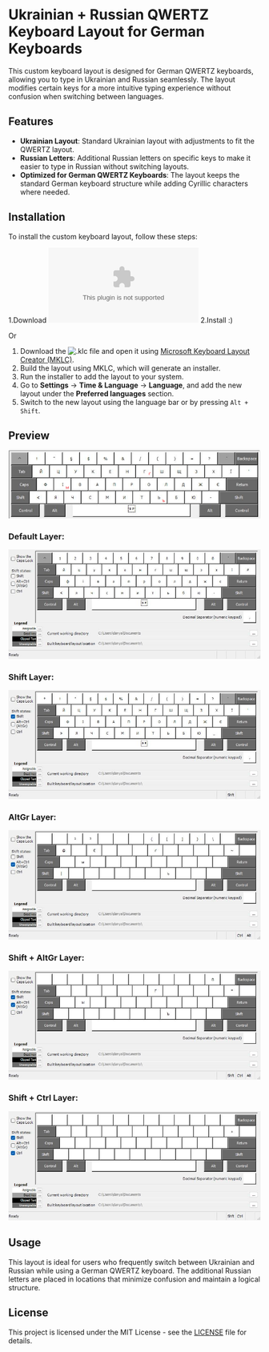 # Ukrainian + Russian QWERTZ Keyboard Layout for German Keyboards

This custom keyboard layout is designed for German QWERTZ keyboards, allowing you to type in Ukrainian and Russian seamlessly. The layout modifies certain keys for a more intuitive typing experience without confusion when switching between languages.

## Features
- **Ukrainian Layout**: Standard Ukrainian layout with adjustments to fit the QWERTZ layout.
- **Russian Letters**: Additional Russian letters on specific keys to make it easier to type in Russian without switching layouts.
- **Optimized for German QWERTZ Keyboards**: The layout keeps the standard German keyboard structure while adding Cyrillic characters where needed.

## Installation

To install the custom keyboard layout, follow these steps:

1.Download ![Installer](ukr_plus.zip)
2.Install :)

Or

1. Download the ![.klc](ukr_plus.klc) file and open it using [Microsoft Keyboard Layout Creator (MKLC)](https://www.microsoft.com/en-us/download/details.aspx?id=22339).
2. Build the layout using MKLC, which will generate an installer.
3. Run the installer to add the layout to your system.
4. Go to **Settings** → **Time & Language** → **Language**, and add the new layout under the **Preferred languages** section.
5. Switch to the new layout using the language bar or by pressing `Alt + Shift`.

## Preview
![Preview](ukr_plus_preview.png)


### Default Layer:
![Default Layer](Layout01.jpg)

### Shift Layer:
![AltGR Layer](Layout01Shft.jpg)

### AltGr Layer:
![AltGr Layer](Layout01AltGr.jpg)

### Shift + AltGr Layer:
![Shift + AltGr Layer](Layout01ShftAltGr.jpg)

### Shift + Ctrl Layer:
![Shift + AltGr Layer](Layout01ShftCtrl.jpg)

## Usage
This layout is ideal for users who frequently switch between Ukrainian and Russian while using a German QWERTZ keyboard. The additional Russian letters are placed in locations that minimize confusion and maintain a logical structure.

## License
This project is licensed under the MIT License - see the [LICENSE](LICENSE) file for details.
